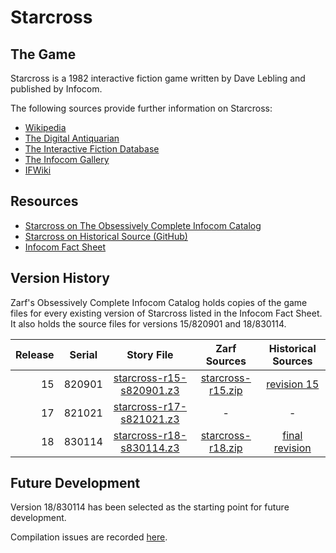 # Starcross

## The Game

Starcross is a 1982 interactive fiction game written by Dave Lebling and published by Infocom.

The following sources provide further information on Starcross:

* [Wikipedia](https://en.wikipedia.org/wiki/Starcross_(video_game))
* [The Digital Antiquarian](https://www.filfre.net/2012/09/starcross/)
* [The Interactive Fiction Database](https://ifdb.tads.org/viewgame?id=y42oje3ryqi6lohn)
* [The Infocom Gallery](http://infocom.elsewhere.org/gallery/starcross/starcross.html)
* [IFWiki](http://www.ifwiki.org/index.php/Starcross)

## Resources

* [Starcross on The Obsessively Complete Infocom Catalog](https://eblong.com/infocom/#starcross)
* [Starcross on Historical Source (GitHub)](https://github.com/historicalsource/starcross)
* [Infocom Fact Sheet](http://pdd.if-legends.org/infocom/fact-sheet.txt)

## Version History

Zarf's Obsessively Complete Infocom Catalog holds copies of the game files for every existing version of Starcross listed in the Infocom Fact Sheet. It also holds the source files for versions 15/820901 and 18/830114.

| Release | Serial | Story File                 | Zarf Sources        | Historical Sources |
| -------:|:------:|:--------------------------:|:-------------------:|:------------------:|
|      15 | 820901 | [starcross-r15-s820901.z3] | [starcross-r15.zip] |      [revision 15] |
|      17 | 821021 | [starcross-r17-s821021.z3] |                   - |                  - |
|      18 | 830114 | [starcross-r18-s830114.z3] | [starcross-r18.zip] |   [final revision] |

[starcross-r15-s820901.z3]: https://eblong.com/infocom/gamefiles/starcross-r15-s820901.z3
[starcross-r15.zip]: https://eblong.com/infocom/sources/starcross-r15.zip
[revision 15]: https://https://github.com/historicalsource/starcross/tree/f9f770f8c72a10c2f2ac4317c5e0e01e779c2f5b

[starcross-r17-s821021.z3]: https://eblong.com/infocom/gamefiles/starcross-r17-s821021.z3

[starcross-r18-s830114.z3]: https://eblong.com/infocom/gamefiles/starcross-r18-s830114.z3
[starcross-r18.zip]: https://eblong.com/infocom/sources/starcross-r18.zip
[final revision]: https://github.com/historicalsource/starcross/tree/d4f87d5e34b1d6ea7f88b336054a500331383b11

## Future Development

Version 18/830114 has been selected as the starting point for future development.

Compilation issues are recorded [here](https://github.com/the-infocom-files/starcross/issues/2).

